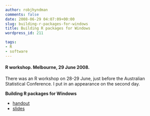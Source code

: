 ```yaml
---
author: robjhyndman
comments: false
date: 2008-06-29 04:07:09+00:00
slug: building-r-packages-for-windows
title: Building R packages for Windows
wordpress_id: 211

tags:
- R
- software
---
```


#### R workshop. Melbourne, 29 June 2008.

There was an R workshop on 28-29 June, just before the Australian Statistical Conference. I put in an appearance on the second day.

**Building R packages for Windows**
	
  * [handout](/research/Rpackages_notes.pdf)
  * [slides](/research/Rpackages.pdf)


